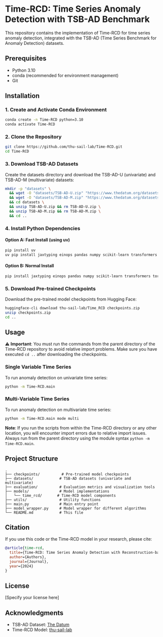 # Time-RCD: Time Series Anomaly Detection with TSB-AD Benchmark

This repository contains the implementation of Time-RCD for time series anomaly detection, integrated with the TSB-AD (Time Series Benchmark for Anomaly Detection) datasets.

## Prerequisites

- Python 3.10
- conda (recommended for environment management)
- Git

## Installation

### 1. Create and Activate Conda Environment

```bash
conda create -n Time-RCD python=3.10
conda activate Time-RCD
```

### 2. Clone the Repository

```bash
git clone https://github.com/thu-sail-lab/Time-RCD.git
cd Time-RCD
```

### 3. Download TSB-AD Datasets

Create the datasets directory and download the TSB-AD-U (univariate) and TSB-AD-M (multivariate) datasets:

```bash
mkdir -p "datasets" \
  && wget -O "datasets/TSB-AD-U.zip" "https://www.thedatum.org/datasets/TSB-AD-U.zip" \
  && wget -O "datasets/TSB-AD-M.zip" "https://www.thedatum.org/datasets/TSB-AD-M.zip" \
  && cd datasets \
  && unzip TSB-AD-U.zip && rm TSB-AD-U.zip \
  && unzip TSB-AD-M.zip && rm TSB-AD-M.zip \
  && cd ..
```

### 4. Install Python Dependencies

#### Option A: Fast Install (using uv)

```bash
pip install uv
uv pip install jaxtyping einops pandas numpy scikit-learn transformers torch torchvision statsmodels matplotlib seaborn -U "huggingface_hub[cli]"
```

#### Option B: Normal Install

```bash
pip install jaxtyping einops pandas numpy scikit-learn transformers torch torchvision statsmodels matplotlib seaborn -U "huggingface_hub[cli]"
```

### 5. Download Pre-trained Checkpoints

Download the pre-trained model checkpoints from Hugging Face:

```bash
huggingface-cli download thu-sail-lab/Time_RCD checkpoints.zip
unzip checkpoints.zip
cd ..
```

## Usage

⚠️ **Important**: You must run the commands from the parent directory of the Time-RCD repository to avoid relative import problems. Make sure you have executed `cd ..` after downloading the checkpoints.

### Single Variable Time Series

To run anomaly detection on univariate time series:

```bash
python -m Time-RCD.main
```

### Multi-Variable Time Series

To run anomaly detection on multivariate time series:

```bash
python -m Time-RCD.main mode multi
```

**Note**: If you run the scripts from within the Time-RCD directory or any other location, you will encounter import errors due to relative import issues. Always run from the parent directory using the module syntax `python -m Time-RCD.main`.

## Project Structure

```
.
├── checkpoints/          # Pre-trained model checkpoints
├── datasets/            # TSB-AD datasets (univariate and multivariate)
├── evaluation/          # Evaluation metrics and visualization tools
├── models/              # Model implementations
│   └── time_rcd/       # Time-RCD model components
├── utils/               # Utility functions
├── main.py              # Main entry point
├── model_wrapper.py     # Model wrapper for different algorithms
└── README.md            # This file
```

## Citation

If you use this code or the Time-RCD model in your research, please cite:

```bibtex
@article{time-rcd,
  title={Time-RCD: Time Series Anomaly Detection with Reconstruction-based Contrastive Learning},
  author={Authors},
  journal={Journal},
  year={2024}
}
```

## License

[Specify your license here]

## Acknowledgments

- TSB-AD Dataset: [The Datum](https://www.thedatum.org/)
- Time-RCD Model: [thu-sail-lab](https://github.com/thu-sail-lab)

